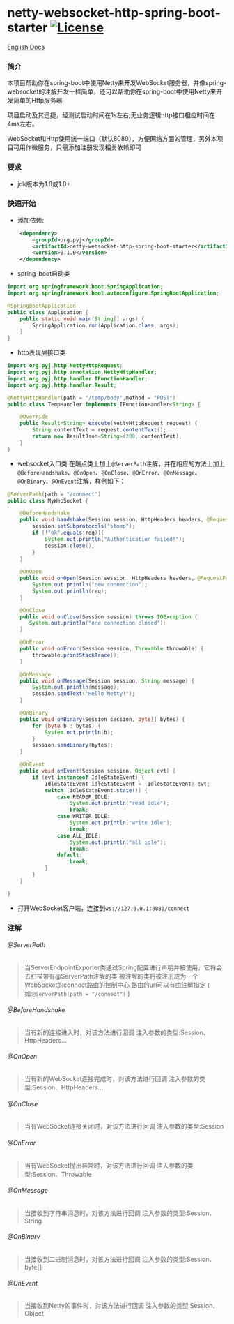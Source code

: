 netty-websocket-http-spring-boot-starter [![License](http://img.shields.io/:license-apache-brightgreen.svg)](http://www.apache.org/licenses/LICENSE-2.0.html)
===================================

[English Docs](https://github.com/pengyongjianpyj/netty-websocket-http-spring-boot-starter/blob/master/README.md)

### 简介
本项目帮助你在spring-boot中使用Netty来开发WebSocket服务器，并像spring-websocket的注解开发一样简单，还可以帮助你在spring-boot中使用Netty来开发简单的Http服务器

项目启动及其迅捷，经测试启动时间在1s左右;无业务逻辑http接口相应时间在4ms左右。

WebSocket和Http使用统一端口（默认8080），方便网络方面的管理，另外本项目可用作微服务，只需添加注册发现相关依赖即可

### 要求
- jdk版本为1.8或1.8+


### 快速开始

- 添加依赖:

```xml
    <dependency>
        <groupId>org.pyj</groupId>
        <artifactId>netty-websocket-http-spring-boot-starter</artifactId>
        <version>0.1.0</version>
    </dependency>
```

- spring-boot启动类

```java
import org.springframework.boot.SpringApplication;
import org.springframework.boot.autoconfigure.SpringBootApplication;

@SpringBootApplication
public class Application {
    public static void main(String[] args) {
        SpringApplication.run(Application.class, args);
    }
}
```


- http表现层接口类

```java
import org.pyj.http.NettyHttpRequest;
import org.pyj.http.annotation.NettyHttpHandler;
import org.pyj.http.handler.IFunctionHandler;
import org.pyj.http.handler.Result;

@NettyHttpHandler(path = "/temp/body",method = "POST")
public class TempHandler implements IFunctionHandler<String> {

    @Override
    public Result<String> execute(NettyHttpRequest request) {
        String contentText = request.contentText();
        return new ResultJson<String>(200, contentText);
    }
}
```


- websocket入口类 在端点类上加上`@ServerPath`注解，并在相应的方法上加上`@BeforeHandshake`、`@OnOpen`、`@OnClose`、`@OnError`、`@OnMessage`、`@OnBinary`、`@OnEvent`注解，样例如下：

```java
@ServerPath(path = "/connect")
public class MyWebSocket {

    @BeforeHandshake
    public void handshake(Session session, HttpHeaders headers, @RequestParam String req, @RequestParam MultiValueMap reqMap, @PathVariable String arg, @PathVariable Map pathMap){
        session.setSubprotocols("stomp");
        if (!"ok".equals(req)){
            System.out.println("Authentication failed!");
            session.close();
        }
    }
    
    @OnOpen
    public void onOpen(Session session, HttpHeaders headers, @RequestParam String req, @RequestParam MultiValueMap reqMap, @PathVariable String arg, @PathVariable Map pathMap){
        System.out.println("new connection");
        System.out.println(req);
    }

    @OnClose
    public void onClose(Session session) throws IOException {
       System.out.println("one connection closed"); 
    }

    @OnError
    public void onError(Session session, Throwable throwable) {
        throwable.printStackTrace();
    }

    @OnMessage
    public void onMessage(Session session, String message) {
        System.out.println(message);
        session.sendText("Hello Netty!");
    }

    @OnBinary
    public void onBinary(Session session, byte[] bytes) {
        for (byte b : bytes) {
            System.out.println(b);
        }
        session.sendBinary(bytes); 
    }

    @OnEvent
    public void onEvent(Session session, Object evt) {
        if (evt instanceof IdleStateEvent) {
            IdleStateEvent idleStateEvent = (IdleStateEvent) evt;
            switch (idleStateEvent.state()) {
                case READER_IDLE:
                    System.out.println("read idle");
                    break;
                case WRITER_IDLE:
                    System.out.println("write idle");
                    break;
                case ALL_IDLE:
                    System.out.println("all idle");
                    break;
                default:
                    break;
            }
        }
    }

}
```

- 打开WebSocket客户端，连接到`ws://127.0.0.1:8080/connect`


### 注解
###### @ServerPath 
> 当ServerEndpointExporter类通过Spring配置进行声明并被使用，它将会去扫描带有@ServerPath注解的类
> 被注解的类将被注册成为一个WebSocket的connect路由的控制中心
> 路由的url可以有由注解指定 ( 如:`@ServerPath(path = "/connect")` )

###### @BeforeHandshake 
> 当有新的连接进入时，对该方法进行回调
> 注入参数的类型:Session、HttpHeaders...

###### @OnOpen 
> 当有新的WebSocket连接完成时，对该方法进行回调
> 注入参数的类型:Session、HttpHeaders...

###### @OnClose
> 当有WebSocket连接关闭时，对该方法进行回调
> 注入参数的类型:Session

###### @OnError
> 当有WebSocket抛出异常时，对该方法进行回调
> 注入参数的类型:Session、Throwable

###### @OnMessage
> 当接收到字符串消息时，对该方法进行回调
> 注入参数的类型:Session、String

###### @OnBinary
> 当接收到二进制消息时，对该方法进行回调
> 注入参数的类型:Session、byte[]

###### @OnEvent
> 当接收到Netty的事件时，对该方法进行回调
> 注入参数的类型:Session、Object
